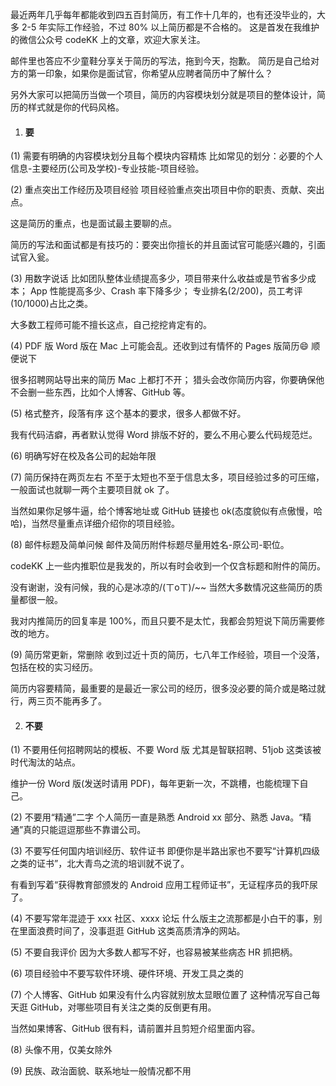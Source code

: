 最近两年几乎每年都能收到四五百封简历，有工作十几年的，也有还没毕业的，大多 2-5 年实际工作经验，不过 80% 以上简历都是不合格的。
这是首发在我维护的微信公众号 codeKK 上的文章，欢迎大家关注。

 

邮件里也答应不少童鞋分享关于简历的写法，拖到今天，抱歉。
简历是自己给对方的第一印象，如果你是面试官，你希望从应聘者简历中了解什么？

另外大家可以把简历当做一个项目，简历的内容模块划分就是项目的整体设计，简历的样式就是你的代码风格。

 

1. #### 要

  (1) 需要有明确的内容模块划分且每个模块内容精炼
  比如常见的划分：必要的个人信息-主要经历(公司及学校)-专业技能-项目经验。

 

(2) 重点突出工作经历及项目经验
项目经验重点突出项目中你的职责、贡献、突出点。

这是简历的重点，也是面试最主要聊的点。

简历的写法和面试都是有技巧的：要突出你擅长的并且面试官可能感兴趣的，引面试官入瓮。

 

(3) 用数字说话
比如团队整体业绩提高多少，项目带来什么收益或是节省多少成本；
App 性能提高多少、Crash 率下降多少；
专业排名(2/200)，员工考评(10/1000)占比之类。

大多数工程师可能不擅长这点，自己挖挖肯定有的。

 

(4) PDF 版
Word 版在 Mac 上可能会乱。还收到过有情怀的 Pages 版简历😄
顺便说下

很多招聘网站导出来的简历 Mac 上都打不开；
猎头会改你简历内容，你要确保他不会删一些东西，比如个人博客、GitHub 等。


(5) 格式整齐，段落有序
这个基本的要求，很多人都做不好。

我有代码洁癖，再者默认觉得 Word 排版不好的，要么不用心要么代码规范烂。

 

(6) 明确写好在校及各公司的起始年限


(7) 简历保持在两页左右
不至于太短也不至于信息太多，项目经验过多的可压缩，一般面试也就聊一两个主要项目就 ok 了。

当然如果你足够牛逼，给个博客地址或 GitHub 链接也 ok(态度貌似有点傲慢，哈哈)，当然尽量重点详细介绍你的项目经验。

 

(8) 邮件标题及简单问候
邮件及简历附件标题尽量用姓名-原公司-职位。

codeKK 上一些内推职位是我发的，所以有时会收到一个仅含标题和附件的简历。

没有谢谢，没有问候，我的心是冰凉的/(ㄒoㄒ)/~~ 当然大多数情况这些简历的质量都很一般。

我对内推简历的回复率是 100%，而且只要不是太忙，我都会剪短说下简历需要修改的地方。

 

(9) 简历常更新，常删除
收到过近十页的简历，七八年工作经验，项目一个没落，包括在校的实习经历。

简历内容要精简，最重要的是最近一家公司的经历，很多没必要的简介或是略过就行，两三页不能再多了。

 

2. #### 不要

  (1) 不要用任何招聘网站的模板、不要 Word 版
  尤其是智联招聘、51job 这类该被时代淘汰的站点。

维护一份 Word 版(发送时请用 PDF)，每年更新一次，不跳槽，也能梳理下自己。

 

(2) 不要用“精通”二字
个人简历一直是熟悉 Android xx 部分、熟悉 Java。“精通”真的只能逗逗那些不靠谱公司。

 

(3) 不要写任何国内培训经历、软件证书
即便你是半路出家也不要写“计算机四级之类的证书”，北大青鸟之流的培训就不说了。

有看到写着“获得教育部颁发的 Android 应用工程师证书”，无证程序员的我吓尿了。

 

(4) 不要写常年混迹于 xxx 社区、xxxx 论坛
什么版主之流那都是小白干的事，别在里面浪费时间了，没事逛逛 GitHub 这类高质清净的网站。

 

(5) 不要自我评价
因为大多数人都写不好，也容易被某些病态 HR 抓把柄。

 

(6) 项目经验中不要写软件环境、硬件环境、开发工具之类的


(7) 个人博客、GitHub 如果没有什么内容就别放太显眼位置了
这种情况写自己每天逛 GitHub，对哪些项目有关注之类的反倒更有用。

当然如果博客、GitHub 很有料，请前置并且剪短介绍里面内容。

 

(8) 头像不用，仅美女除外


(9) 民族、政治面貌、联系地址一般情况都不用